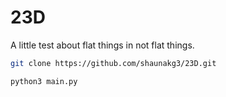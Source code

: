 # 23D
A little test about flat things in not flat things.

```bash
git clone https://github.com/shaunakg3/23D.git

python3 main.py
```
